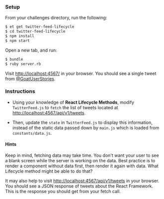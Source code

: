 ### Setup

From your challenges directory, run the following:

```sh
$ et get twitter-feed-lifecycle
$ cd twitter-feed-lifecycle
$ npm install
$ npm start
```

Open a new tab, and run:

```sh
$ bundle
$ ruby server.rb
```

Visit <http://localhost:4567/> in your browser. You should see a single tweet
from [@GoatUserStories](https://twitter.com/goatuserstories).

### Instructions

* Using your knowledge of **React Lifecycle Methods**, modify `TwitterFeed.js` to `fetch` the list of tweets located at <http://localhost:4567/api/v1/tweets>.

* Then, update the  `state` in `TwitterFeed.js` to
display this information, instead of the static data passed down by `main.js` which is loaded  from `constants/data.js`.

#### Hints

Keep in mind, fetching data may take time.  You don't want your user to see a blank screen while the server is working on the data.  Best practice is to render a component without data first, then render it again with data.  What Lifecycle method might be able to do that?

It may also help to visit <http://localhost:4567/api/v1/tweets> in your browser. You should see a
JSON response of tweets about the React Framework.  This is the response you should get from your fetch call.
